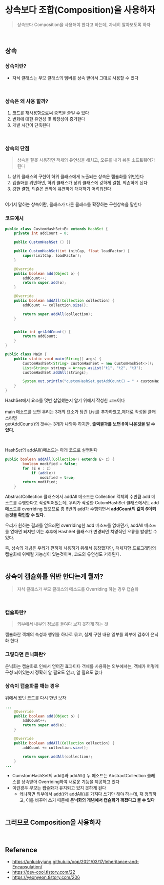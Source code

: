 # 상속보다 조합(Composition)을 사용하자
> 상속보다 Composition을 사용해야 한다고 하는데, 자세히 알아보도록 하자
<br>

## 상속
### 상속이란?
- 자식 클래스는 부모 클래스의 멤버를 상속 받아서 그대로 사용할 수 있다
<br>

### 상속은 왜 사용 할까?
1. 코드를 재사용함으로써 중복을 줄일 수 있다
2. 변화에 대한 유연성 및 확장성이 증가한다
3. 개발 시간이 단축된다
<br>

### 상속의 단점
> 상속을 잘못 사용하면 객체의 유연성을 해치고, 오류를 내기 쉬운 소프트웨어가 된다
1. 상위 클래스의 구현이 하위 클래스에게 노출되는 상속은 캡슐화를 위반한다
2. 캡슐화를 위반하면, 하위 클래스가 상위 클래스에 강하게 결합, 의존하게 된다
3. 강한 결합, 의존은 변화에 유연하게 대처하기 어려워진다
<br>
여기서 말하는 상속이란, 클래스가 다른 클래스를 확장하는 구현상속을 말한다
<br>

### 코드예시
```java
public class CustomHashSet<E> extends HashSet {
    private int addCount = 0;

    public CustomHashSet () {}

    public CustomHashSet(int initCap, float loadFactor) {
        super(initCap, loadFactor);
    }

    @Override 
    public boolean add(Object o) {
        addCount++;
        return super.add(o);
    }

    @Override
    public boolean addAll(Collection collection) {
        addCount += collection.size();

        return super.addAll(collection);
    }


    public int getAddCount() {
        return addCount;
    }
}

public class Main {
    public static void main(String[] args) {
        CustomHashSet<String> customHashSet = new CustomHashSet<>();
        List<String> strings = Arrays.asList("t1", "t2", "t3");
        customHashSet.addAll(strings);

        System.out.println("customHashSet.getAddCount() = " + customHashSet.getAddCount());
    }
}

```

HashSet에서 요소를 몇번 삽입했는지 알기 위해서 작성한 코드이다
<br>
<br>
main 메소드를 보면 우리는 3개의 요소가 담긴 List를 추가하였고,제대로 작성된 클래스라면 
<br>
getAddCount()의 갯수는 3개가 나와야 하지만, **출력결과를 보면 6이 나온것을 알 수 있다.**

<br>

HashSet의 addAll()메소드는 아래 코드로 실행된다
```java
public boolean addAll(Collection<? extends E> c) {
        boolean modified = false;
        for (E e : c)
            if (add(e))
                modified = true;
        return modified;
    }

```

AbstractCollection 클래스에서 addAll 메소드는 Collection 객체의 수만큼 add 메소드를 수행한다고 작성되어있는데,
우리가 작성한 CutomHashSet 클래스에서도 add 메소드를 overriding 했으므로 총 6번의 add가 수행되면서
**addCount의 값이 6이되는것을 확인할 수 있다.**

우리가 원하는 결과를 얻으러면 overriding한 add 메소드를 없애던가, addAll 메소드를 없애면 되지만 이는 추후에 HashSet 클래스가 변경되면 치명적인 오류를 발생할 수 있다.

 

즉, 상속의 개념은 우리가 편하게 사용하기 위해서 등장했지만, 객체지향 프로그래밍의 캡슐화에 위배될 가능성이 있는것이며, 코드의 유연성도 저하된다.
<br><br>

## 상속이 캡슐화를 위반 한다는게 뭘까?
> 자식 클래스가 부모 클래스의 메소드를 Overriding 하는 경우 캡슐화
<br>

### 캡슐화란?
> 외부에서 내부의 정보를 들여다 보지 못하게 하는 것

캡슐화란 객체의 속성과 행위를 하나로 묶고, 실제 구현 내용 일부를 외부에 감추어 은닉화 한다
<br>

### 그렇다면 은닉화란?
은닉화는 캡슐화로 인해서 얻어진 효과이다
객체를 사용하는 외부에서는, 객체가 어떻게 구성 되어있는지 정확히 알 필요도 없고, 알 필요도 없다
<br>

### 상속이 캡슐화를 깨는 경우

위에서 봤던 코드를 다시 한번 보자
```java
...
    @Override 
    public boolean add(Object o) {
        addCount++;
        return super.add(o);
    }

    @Override
    public boolean addAll(Collection collection) {
        addCount += collection.size();

        return super.addAll(collection);
    }
...
```

- CumstomHashSet의 add()와 addAll() 두 메소드는 AbstractCollection 클래스를 상속받아 Overriding하여 새로운 기능을 제공하고 있다
- 이런경우 부모는 캡슐화가 유지되고 있지 못하게 된다
  - 왜냐하면 외부에서 add()와 addAll()를 가져다 쓰기만 해야 하는데, 재 정의하고, 이를 바꾸어 쓰기 때문에 **은닉화의 개념에서 캡슐화가 깨졌다고 볼 수 있다**
<br><br>

## 그러므로 Composition을 사용하자
<br>

## Reference

- https://unluckyjung.github.io/oop/2021/03/17/Inheritance-and-Encapsulation/
- https://dev-cool.tistory.com/22
- https://yeonyeon.tistory.com/206


